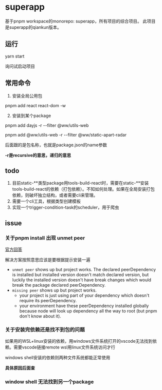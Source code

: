 # superapp

基于pnpm workspace的monorepo: superapp，所有项目的综合项目。
此项目是superapp的qiankun版本。


## 运行

yarn start

询问试启动项目

## 常用命令

1. 安装全局公用包

  pnpm add react react-dom -w

2. 安装到某个package

  pnpm add dayjs -r --filter @ww/utils-web

  pnpm add @ww/utils-web -r --filter @ww/static-apart-radar

后面跟的是包名称，也就是package.json的name参数

**-r是recursive的意思，递归的意思**

## todo

1. 目前static-\*\*类型package用tools-build-react时，需要在static-\*\*安装tools-build-react的依赖（打包依赖）。不知如何处理。如果在全局安装打包依赖，则破坏独立结构，或者需要cli来管理。
2. 需要一个cli工具，根据类型创建模板
3. 实现一个trigger-condition-task的scheduler，用于爬虫

## issue

### 关于pnpm install 出现 unmet peer

[官方回答](https://github.com/pnpm/pnpm/issues/4183#issuecomment-1008252214)

解决方案按照意思应该是要根据提示安装一遍

* `unmet peer` shows up but project works. The declared peerDependency is installed but installed version doesn't match declared version, but luckily the installed version doesn't have break changes which would break the package declared peerDependency.
* `missing peer` shows up but project works.
  * your project is just using part of your dependency which doesn't require its peerDependency.
  * your environment have these peerDependency installed globally because node will look up dependency all the way to root (but pnpm don't know about it).

### 关于安装完依赖还是找不到包的问题

如果用的WSL+linux安装的依赖，用windows文件系统打开的vscode无法找到依赖。需要vscode链接remote wsl用linux文件系统访问才行

windows shell安装的依赖则两种文件系统都能正常使用

**具体原因后面查**

### window shell 无法找到另一个package


